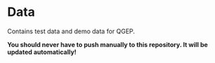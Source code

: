 # Data

Contains test data and demo data for QGEP.

**You should never have to push manually to this repository. It will be updated automatically!**
